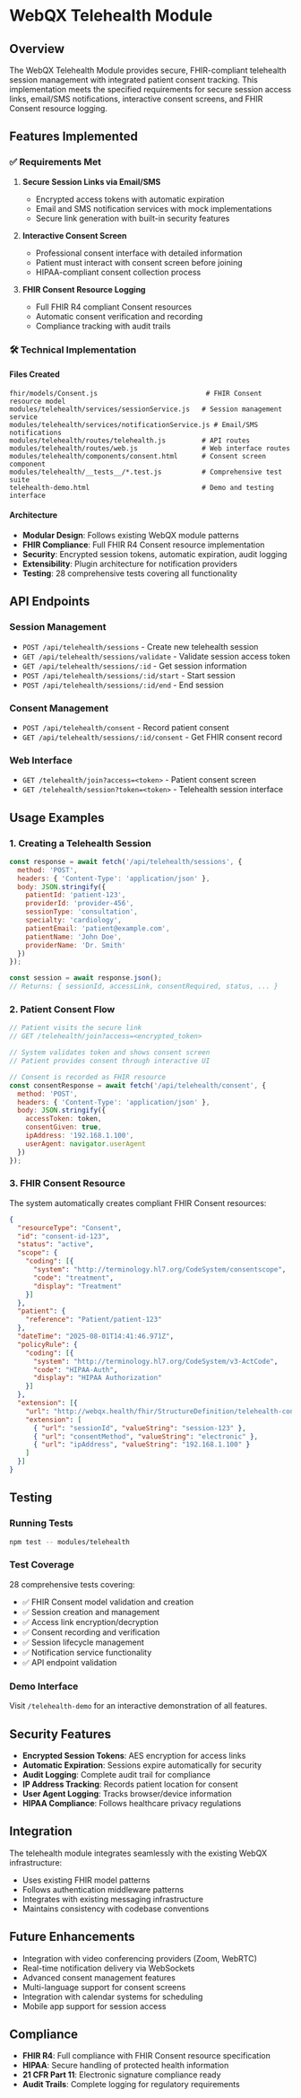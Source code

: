 # WebQX Telehealth Module

## Overview

The WebQX Telehealth Module provides secure, FHIR-compliant telehealth session management with integrated patient consent tracking. This implementation meets the specified requirements for secure session access links, email/SMS notifications, interactive consent screens, and FHIR Consent resource logging.

## Features Implemented

### ✅ Requirements Met

1. **Secure Session Links via Email/SMS**
   - Encrypted access tokens with automatic expiration
   - Email and SMS notification services with mock implementations
   - Secure link generation with built-in security features

2. **Interactive Consent Screen**
   - Professional consent interface with detailed information
   - Patient must interact with consent screen before joining
   - HIPAA-compliant consent collection process

3. **FHIR Consent Resource Logging**
   - Full FHIR R4 compliant Consent resources
   - Automatic consent verification and recording
   - Compliance tracking with audit trails

### 🛠 Technical Implementation

#### Files Created

```
fhir/models/Consent.js                           # FHIR Consent resource model
modules/telehealth/services/sessionService.js   # Session management service
modules/telehealth/services/notificationService.js # Email/SMS notifications  
modules/telehealth/routes/telehealth.js         # API routes
modules/telehealth/routes/web.js                # Web interface routes
modules/telehealth/components/consent.html      # Consent screen component
modules/telehealth/__tests__/*.test.js          # Comprehensive test suite
telehealth-demo.html                            # Demo and testing interface
```

#### Architecture

- **Modular Design**: Follows existing WebQX module patterns
- **FHIR Compliance**: Full FHIR R4 Consent resource implementation
- **Security**: Encrypted session tokens, automatic expiration, audit logging
- **Extensibility**: Plugin architecture for notification providers
- **Testing**: 28 comprehensive tests covering all functionality

## API Endpoints

### Session Management
- `POST /api/telehealth/sessions` - Create new telehealth session
- `GET /api/telehealth/sessions/validate` - Validate session access token
- `GET /api/telehealth/sessions/:id` - Get session information
- `POST /api/telehealth/sessions/:id/start` - Start session
- `POST /api/telehealth/sessions/:id/end` - End session

### Consent Management
- `POST /api/telehealth/consent` - Record patient consent
- `GET /api/telehealth/sessions/:id/consent` - Get FHIR consent record

### Web Interface
- `GET /telehealth/join?access=<token>` - Patient consent screen
- `GET /telehealth/session?token=<token>` - Telehealth session interface

## Usage Examples

### 1. Creating a Telehealth Session

```javascript
const response = await fetch('/api/telehealth/sessions', {
  method: 'POST',
  headers: { 'Content-Type': 'application/json' },
  body: JSON.stringify({
    patientId: 'patient-123',
    providerId: 'provider-456',
    sessionType: 'consultation',
    specialty: 'cardiology',
    patientEmail: 'patient@example.com',
    patientName: 'John Doe',
    providerName: 'Dr. Smith'
  })
});

const session = await response.json();
// Returns: { sessionId, accessLink, consentRequired, status, ... }
```

### 2. Patient Consent Flow

```javascript
// Patient visits the secure link
// GET /telehealth/join?access=<encrypted_token>

// System validates token and shows consent screen
// Patient provides consent through interactive UI

// Consent is recorded as FHIR resource
const consentResponse = await fetch('/api/telehealth/consent', {
  method: 'POST',
  headers: { 'Content-Type': 'application/json' },
  body: JSON.stringify({
    accessToken: token,
    consentGiven: true,
    ipAddress: '192.168.1.100',
    userAgent: navigator.userAgent
  })
});
```

### 3. FHIR Consent Resource

The system automatically creates compliant FHIR Consent resources:

```json
{
  "resourceType": "Consent",
  "id": "consent-id-123",
  "status": "active",
  "scope": {
    "coding": [{
      "system": "http://terminology.hl7.org/CodeSystem/consentscope",
      "code": "treatment",
      "display": "Treatment"
    }]
  },
  "patient": {
    "reference": "Patient/patient-123"
  },
  "dateTime": "2025-08-01T14:41:46.971Z",
  "policyRule": {
    "coding": [{
      "system": "http://terminology.hl7.org/CodeSystem/v3-ActCode",
      "code": "HIPAA-Auth",
      "display": "HIPAA Authorization"
    }]
  },
  "extension": [{
    "url": "http://webqx.health/fhir/StructureDefinition/telehealth-consent",
    "extension": [
      { "url": "sessionId", "valueString": "session-123" },
      { "url": "consentMethod", "valueString": "electronic" },
      { "url": "ipAddress", "valueString": "192.168.1.100" }
    ]
  }]
}
```

## Testing

### Running Tests

```bash
npm test -- modules/telehealth
```

### Test Coverage

28 comprehensive tests covering:
- ✅ FHIR Consent model validation and creation
- ✅ Session creation and management
- ✅ Access link encryption/decryption
- ✅ Consent recording and verification
- ✅ Session lifecycle management
- ✅ Notification service functionality
- ✅ API endpoint validation

### Demo Interface

Visit `/telehealth-demo` for an interactive demonstration of all features.

## Security Features

- **Encrypted Session Tokens**: AES encryption for access links
- **Automatic Expiration**: Sessions expire automatically for security
- **Audit Logging**: Complete audit trail for compliance
- **IP Address Tracking**: Records patient location for consent
- **User Agent Logging**: Tracks browser/device information
- **HIPAA Compliance**: Follows healthcare privacy regulations

## Integration

The telehealth module integrates seamlessly with the existing WebQX infrastructure:

- Uses existing FHIR model patterns
- Follows authentication middleware patterns
- Integrates with existing messaging infrastructure
- Maintains consistency with codebase conventions

## Future Enhancements

- Integration with video conferencing providers (Zoom, WebRTC)
- Real-time notification delivery via WebSockets
- Advanced consent management features
- Multi-language support for consent screens
- Integration with calendar systems for scheduling
- Mobile app support for session access

## Compliance

- **FHIR R4**: Full compliance with FHIR Consent resource specification
- **HIPAA**: Secure handling of protected health information
- **21 CFR Part 11**: Electronic signature compliance ready
- **Audit Trails**: Complete logging for regulatory requirements